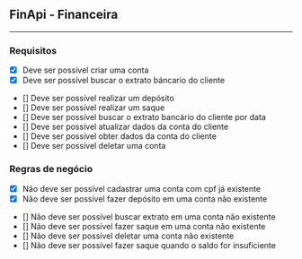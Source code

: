 ## FinApi - Financeira 

--- 


### Requisitos

- [X] Deve ser possível criar uma conta
- [X] Deve ser possível buscar o extrato báncario do cliente 
- [] Deve ser possível realizar um depósito 
- [] Deve ser possível realizar um saque 
- [] Deve ser possível buscar o extrato bancário do cliente por data 
- [] Deve ser possível atualizar dados da conta do cliente 
- [] Deve ser possível obter dados da conta do cliente
- [] Deve ser possível deletar uma conta

### Regras de negócio 

- [X] Não deve ser possível cadastrar uma conta com cpf já existente 
- [X] Não deve ser possível fazer depósito em uma conta não existente 
- [] Não deve ser possível buscar extrato em uma conta não existente 
- [] Não deve ser possível fazer saque em uma conta não existente 
- [] Não deve ser possível deletar uma conta não existente 
- [] Não deve ser possível fazer saque quando o saldo for insuficiente 
 
